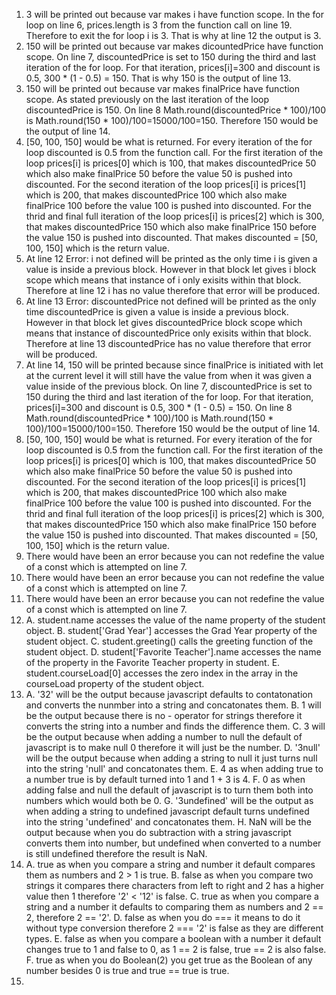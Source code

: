 1. 3 will be printed out because var makes i have function scope. In the for loop on line 6, prices.length is 3 from the function call on line 19. Therefore to exit the for loop i is 3. That is why at line 12 the output is 3.
2. 150 will be printed out because var makes dicountedPrice have function scope. On line 7, discountedPrice is set to 150 during the third and last iteration of the for loop. For that iteration, prices[i]=300 and discount is 0.5, 300 * (1 - 0.5) = 150. That is why 150 is the output of line 13.
3. 150 will be printed out because var makes finalPrice have function scope. As stated previously on the last iteration of the loop discountedPrice is 150. On line 8 Math.round(discountedPrice * 100)/100 is Math.round(150 * 100)/100=15000/100=150. Therefore 150 would be the output of line 14.
4. [50, 100, 150] would be what is returned. For every iteration of the for loop discounted is 0.5 from the function call. For the first iteration of the loop prices[i] is prices[0] which is 100, that makes discountedPrice 50 which also make finalPrice 50 before the value 50 is pushed into discounted. For the second iteration of the loop prices[i] is prices[1] which is 200, that makes discountedPrice 100 which also make finalPrice 100 before the value 100 is pushed into discounted. For the thrid and final full iteration of the loop prices[i] is prices[2] which is 300, that makes discountedPrice 150 which also make finalPrice 150 before the value 150 is pushed into discounted. That makes discounted = [50, 100, 150] which is the return value.
5. At line 12 Error: i not defined will be printed as the only time i is given a value is inside a previous block. However in that block let gives i block scope which means that instance of i only exisits within that block. Therefore at line 12 i has no value therefore that error will be produced.
6. At line 13 Error: discountedPrice not defined will be printed as the only time discountedPrice is given a value is inside a previous block. However in that block let gives discountedPrice block scope which means that instance of discountedPrice only exisits within that block. Therefore at line 13 discountedPrice has no value therefore that error will be produced.
7. At line 14, 150 will be printed because since finalPrice is initiated with let at the current level it will still have the value from when it was given a value inside of the previous block. On line 7, discountedPrice is set to 150 during the third and last iteration of the for loop. For that iteration, prices[i]=300 and discount is 0.5, 300 * (1 - 0.5) = 150. On line 8 Math.round(discountedPrice * 100)/100 is Math.round(150 * 100)/100=15000/100=150. Therefore 150 would be the output of line 14.
8. [50, 100, 150] would be what is returned. For every iteration of the for loop discounted is 0.5 from the function call. For the first iteration of the loop prices[i] is prices[0] which is 100, that makes discountedPrice 50 which also make finalPrice 50 before the value 50 is pushed into discounted. For the second iteration of the loop prices[i] is prices[1] which is 200, that makes discountedPrice 100 which also make finalPrice 100 before the value 100 is pushed into discounted. For the thrid and final full iteration of the loop prices[i] is prices[2] which is 300, that makes discountedPrice 150 which also make finalPrice 150 before the value 150 is pushed into discounted. That makes discounted = [50, 100, 150] which is the return value.
9. There would have been an error because you can not redefine the value of a const which is attempted on line 7.
10. There would have been an error because you can not redefine the value of a const which is attempted on line 7.
11. There would have been an error because you can not redefine the value of a const which is attempted on line 7.
12. A. student.name accesses the value of the name property of the student object.
    B. student['Grad Year'] accesses the Grad Year property of the student object.
    C. student.greeting() calls the greeting function of the student object.
    D. student['Favorite Teacher'].name accesses the name of the property in the Favorite Teacher property in student.
    E. student.courseLoad[0] accesses the zero index in the array in the courseLoad property of the student object.
13. A. '32' will be the output because javascript defaults to contatonation and converts the nunmber into a string and concatonates them.
    B. 1 will be the output because there is no - operator for strings therefore it converts the string into a number and finds the difference them.
    C. 3 will be the output because when adding a number to null the default of javascript is to make null 0 therefore it will just be the number.
    D. '3null' will be the output because when adding a string to null it just turns null into the string 'null' and concatonates them.
    E. 4 as when adding true to a number true is by default turned into 1 and 1 + 3 is 4.
    F. 0 as when adding false and null the default of javascript is to turn them both into numbers which would both be 0.
    G. '3undefined' will be the output as when adding a string to undefined javascript default turns undefined into the string 'undefined' and concatonates them.
    H. NaN will be the output because when you do subtraction with a string javascript converts them into number, but undefined when converted to a number is still undefined therefore the result is NaN.
14. A. true as when you compare a string and number it default compares them as numbers and 2 > 1 is true.
    B. false as when you compare two strings it compares there characters from left to right and 2 has a higher value then 1 therefore '2' < '12' is false.
    C. true as when you compare a string and a number it defaults to comparing them as numbers and 2 == 2, therefore 2 == '2'.
    D. false as when you do === it means to do it without type conversion therefore 2 === '2' is false as they are different types.
    E. false as when you compare a boolean with a number it default changes true to 1 and false to 0, as 1 == 2 is false,  true == 2 is also false.
    F. true as when you do Boolean(2) you get true as the Boolean of any number besides 0 is true and true == true is true.
16. 
